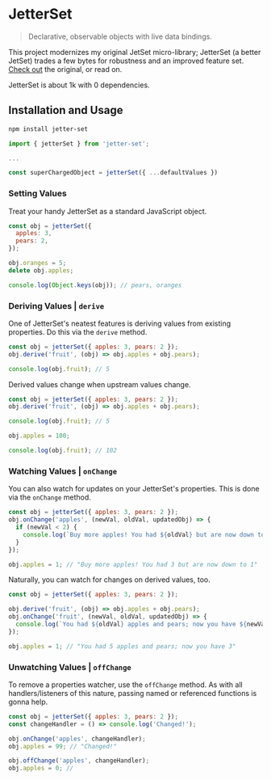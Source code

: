 # JetterSet

> Declarative, observable objects with live data bindings.

This project modernizes my original JetSet micro-library; JetterSet (a better JetSet) trades a few bytes for robustness and an improved feature set. [Check out](https://www.npmjs.com/package/jet-set) the original, or read on.

JetterSet is about 1k with 0 dependencies.

## Installation and Usage

```bash
npm install jetter-set
```

```js
import { jetterSet } from 'jetter-set';

...

const superChargedObject = jetterSet({ ...defaultValues })
```

### Setting Values

Treat your handy JetterSet as a standard JavaScript object.

```js
const obj = jetterSet({
  apples: 3,
  pears: 2,
});

obj.oranges = 5;
delete obj.apples;

console.log(Object.keys(obj)); // pears, oranges
```

### Deriving Values | `derive`

One of JetterSet's neatest features is deriving values from existing properties. Do this via the `derive` method.

```js
const obj = jetterSet({ apples: 3, pears: 2 });
obj.derive('fruit', (obj) => obj.apples + obj.pears);

console.log(obj.fruit); // 5
```

Derived values change when upstream values change.

```js
const obj = jetterSet({ apples: 3, pears: 2 });
obj.derive('fruit', (obj) => obj.apples + obj.pears);

console.log(obj.fruit); // 5

obj.apples = 100;

console.log(obj.fruit); // 102
```

### Watching Values | `onChange`

You can also watch for updates on your JetterSet's properties. This is done via the `onChange` method.

```js
const obj = jetterSet({ apples: 3, pears: 2 });
obj.onChange('apples', (newVal, oldVal, updatedObj) => {
  if (newVal < 2) {
    console.log(`Buy more apples! You had ${oldVal} but are now down to ${newVal}`);
  }
});

obj.apples = 1; // "Buy more apples! You had 3 but are now down to 1"
```

Naturally, you can watch for changes on derived values, too.

```js
const obj = jetterSet({ apples: 3, pears: 2 });

obj.derive('fruit', (obj) => obj.apples + obj.pears);
obj.onChange('fruit', (newVal, oldVal, updatedObj) => {
  console.log(`You had ${oldVal} apples and pears; now you have ${newVal}`);
});

obj.apples = 1; // "You had 5 apples and pears; now you have 3"
```

### Unwatching Values | `offChange`

To remove a properties watcher, use the `offChange` method. As with all handlers/listeners of this nature, passing named or referenced functions is gonna help.

```js
const obj = jetterSet({ apples: 3, pears: 2 });
const changeHandler = () => console.log('Changed!');

obj.onChange('apples', changeHandler);
obj.apples = 99; // "Changed!"

obj.offChange('apples', changeHandler);
obj.apples = 0; //
```
